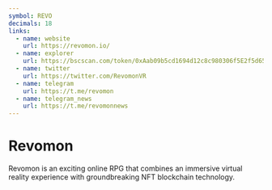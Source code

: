 ```yaml
---
symbol: REVO
decimals: 18
links:
  - name: website
    url: https://revomon.io/
  - name: explorer
    url: https://bscscan.com/token/0xAab09b5cd1694d12c8c980306f5E2f5d65b00E1C
  - name: twitter
    url: https://twitter.com/RevomonVR
  - name: telegram
    url: https://t.me/revomon
  - name: telegram_news
    url: https://t.me/revomonnews
---
```


# Revomon

Revomon is an exciting online RPG that combines an immersive virtual reality experience with groundbreaking NFT blockchain technology.
